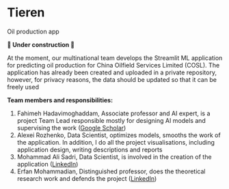 # Tieren
Oil production app

**👷 Under construction 👷**

At the moment, our multinational team develops the Streamlit ML application for predicting oil production for China Oilfield Services Limited (COSL). The application has already been created and uploaded in a private repository, however, for privacy reasons, the data should be updated so that it can be freely used

**Team members and responsibilities:**
1. Fahimeh Hadavimoghaddam, Associate professor and AI expert, is a project Team Lead responsible mostly for designing AI models and supervising the work ([Google Scholar](https://scholar.google.com/citations?user=kZSXOkcAAAAJ&hl=en))
2. Alexei Rozhenko, Data Scientist, optimizes models, smooths the work of the application. In addition, I do all the project visualisations, including application design, writing descriptions and reports 
3. Mohammad Ali Sadri, Data Scientist, is involved in the creation of the application ([LinkedIn](https://ir.linkedin.com/in/mohammad-ali-sadri-77586b80))
4. Erfan Mohammadian, Distinguished professor, does the theoretical research work and defends the project ([LinkedIn](https://cn.linkedin.com/in/erfan-mohammadian-1b587267))
